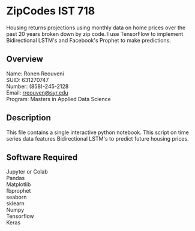 # ZipCodes IST 718
Housing returns projections using monthly data on home prices over the past 20 years broken down by zip code. I use TensorFlow to implement Bidirectional LSTM's and Facebook's Prophet to make predictions. 

## Overview 

Name: Ronen Reouveni <br/>
SUID: 631270747 <br/>
Number: (858)-245-2128 <br/>
Email: rreouven@syr.edu <br/>
Program: Masters in Applied Data Science <br/>

## Description 

This file contains a single interactive python notebook. This script on time series data features Bidirectional LSTM's to predict future housing prices. 

## Software Required 

Jupyter or Colab <br/>
Pandas <br/>
Matplotlib <br/>
fbprophet <br/>
seaborn <br/>
sklearn <br/>
Numpy <br/>
Tensorflow <br/>
Keras <br/>
